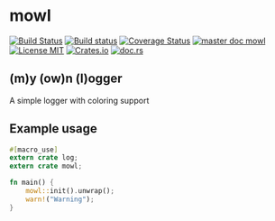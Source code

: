 # mowl
[![Build Status](https://travis-ci.org/saschagrunert/mowl.svg)](https://travis-ci.org/saschagrunert/mowl) [![Build status](https://ci.appveyor.com/api/projects/status/mfmk83rc0vw0wj36?svg=true)](https://ci.appveyor.com/project/saschagrunert/mowl) [![Coverage Status](https://coveralls.io/repos/github/saschagrunert/mowl/badge.svg?branch=master)](https://coveralls.io/github/saschagrunert/mowl?branch=master) [![master doc mowl](https://img.shields.io/badge/master_doc-mowl-blue.svg)](https://saschagrunert.github.io/mowl) [![License MIT](https://img.shields.io/badge/license-MIT-blue.svg)](https://github.com/saschagrunert/mowl/blob/master/LICENSE) [![Crates.io](https://img.shields.io/crates/v/mowl.svg)](https://crates.io/crates/mowl) [![doc.rs](https://docs.rs/mowl/badge.svg)](https://docs.rs/mowl)
## (m)y (ow)n (l)ogger
A simple logger with coloring support

## Example usage
```rust
#[macro_use]
extern crate log;
extern crate mowl;

fn main() {
    mowl::init().unwrap();
    warn!("Warning");
}
```
